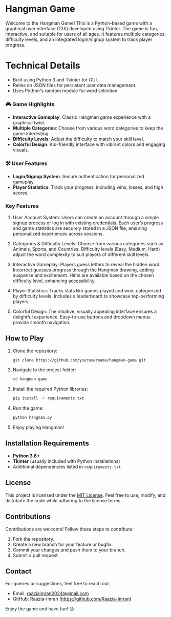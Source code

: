 # Hangman Game

Welcome to the Hangman Game! This is a Python-based game with a graphical user interface (GUI) developed using Tkinter. The game is fun, interactive, and suitable for users of all ages. It features multiple categories, difficulty levels, and an integrated login/signup system to track player progress.

# Technical Details
- Built using Python 3 and Tkinter for GUI.
- Relies on JSON files for persistent user data management.
- Uses Python's random module for word selection.

### 🎮 Game Highlights
- **Interactive Gameplay**: Classic Hangman game experience with a graphical twist.
- **Multiple Categories**: Choose from various word categories to keep the game interesting.
- **Difficulty Levels**: Adjust the difficulty to match your skill level.
- **Colorful Design**: Kid-friendly interface with vibrant colors and engaging visuals.

### 🛠️ User Features
- **Login/Signup System**: Secure authentication for personalized gameplay.
- **Player Statistics**: Track your progress, including wins, losses, and high scores.

### Key Features

1. User Account System:
            Users can create an account through a simple signup process or log in with existing credentials.
            Each user’s progress and game statistics are securely stored in a JSON file, ensuring personalized experiences across sessions.
   
2. Categories & Difficulty Levels:
          Choose from various categories such as Animals, Sports, and Countries.
          Difficulty levels (Easy, Medium, Hard) adjust the word complexity to suit players of different skill levels.
   
4. Interactive Gameplay:
         Players guess letters to reveal the hidden word.
         Incorrect guesses progress through the Hangman drawing, adding suspense and excitement.
         Hints are available based on the chosen difficulty level, enhancing accessibility.
   
6. Player Statistics:
         Tracks stats like games played and won, categorized by difficulty levels.
         Includes a leaderboard to showcase top-performing players.
7. Colorful Design:
         The intuitive, visually appealing interface ensures a delightful experience.
         Easy-to-use buttons and dropdown menus provide smooth navigation.

## How to Play
1. Clone the repository:
   ```bash
   git clone https://github.com/yourusername/hangman-game.git
   ```
2. Navigate to the project folder:
   ```bash
   cd hangman-game
   ```
3. Install the required Python libraries:
   ```bash
   pip install -r requirements.txt
   ```
4. Run the game:
   ```bash
   python hangman.py
   ```
5. Enjoy playing Hangman!

## Installation Requirements
- **Python 3.6+**
- **Tkinter** (usually included with Python installations)
- Additional dependencies listed in `requirements.txt`

## License
This project is licensed under the [MIT License](LICENSE). Feel free to use, modify, and distribute the code while adhering to the license terms.

## Contributions
Contributions are welcome! Follow these steps to contribute:
1. Fork the repository.
2. Create a new branch for your feature or bugfix.
3. Commit your changes and push them to your branch.
4. Submit a pull request.


## Contact
For queries or suggestions, feel free to reach out:
- Email: raaziaimran2024@gmail.com
- GitHub: Raazia-Imran   (https://github.com/Raazia-Imran)

Enjoy the game and have fun! 😊
